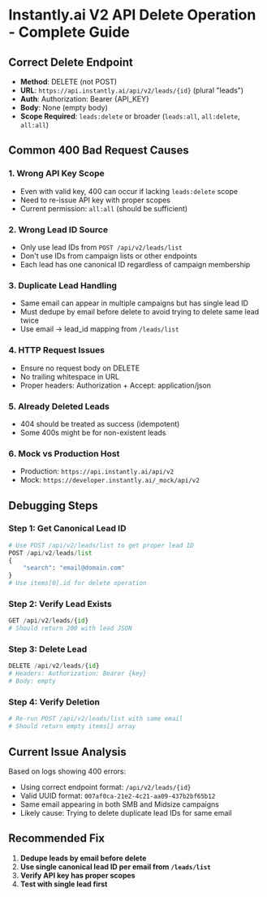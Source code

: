 # Instantly.ai V2 API Delete Operation - Complete Guide

## Correct Delete Endpoint
- **Method**: DELETE (not POST)
- **URL**: `https://api.instantly.ai/api/v2/leads/{id}` (plural "leads")
- **Auth**: Authorization: Bearer {API_KEY}
- **Body**: None (empty body)
- **Scope Required**: `leads:delete` or broader (`leads:all`, `all:delete`, `all:all`)

## Common 400 Bad Request Causes

### 1. Wrong API Key Scope
- Even with valid key, 400 can occur if lacking `leads:delete` scope
- Need to re-issue API key with proper scopes
- Current permission: `all:all` (should be sufficient)

### 2. Wrong Lead ID Source
- Only use lead IDs from `POST /api/v2/leads/list` 
- Don't use IDs from campaign lists or other endpoints
- Each lead has one canonical ID regardless of campaign membership

### 3. Duplicate Lead Handling
- Same email can appear in multiple campaigns but has single lead ID
- Must dedupe by email before delete to avoid trying to delete same lead twice
- Use email → lead_id mapping from `/leads/list`

### 4. HTTP Request Issues
- Ensure no request body on DELETE
- No trailing whitespace in URL
- Proper headers: Authorization + Accept: application/json

### 5. Already Deleted Leads
- 404 should be treated as success (idempotent)
- Some 400s might be for non-existent leads

### 6. Mock vs Production Host
- Production: `https://api.instantly.ai/api/v2`
- Mock: `https://developer.instantly.ai/_mock/api/v2`

## Debugging Steps

### Step 1: Get Canonical Lead ID
```python
# Use POST /api/v2/leads/list to get proper lead ID
POST /api/v2/leads/list
{
    "search": "email@domain.com"
}
# Use items[0].id for delete operation
```

### Step 2: Verify Lead Exists
```python
GET /api/v2/leads/{id}
# Should return 200 with lead JSON
```

### Step 3: Delete Lead
```python
DELETE /api/v2/leads/{id}
# Headers: Authorization: Bearer {key}
# Body: empty
```

### Step 4: Verify Deletion
```python
# Re-run POST /api/v2/leads/list with same email
# Should return empty items[] array
```

## Current Issue Analysis
Based on logs showing 400 errors:
- Using correct endpoint format: `/api/v2/leads/{id}`
- Valid UUID format: `007af0ca-21e2-4c21-aa09-437b2bf65b12`
- Same email appearing in both SMB and Midsize campaigns
- Likely cause: Trying to delete duplicate lead IDs for same email

## Recommended Fix
1. **Dedupe leads by email before delete**
2. **Use single canonical lead ID per email from `/leads/list`**
3. **Verify API key has proper scopes**
4. **Test with single lead first**